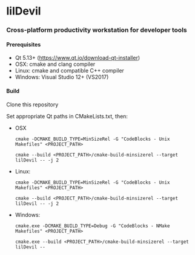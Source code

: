 # lilDevil
### Cross-platform productivity workstation for developer tools 


#### Prerequisites
 - Qt 5.13+ (https://www.qt.io/download-qt-installer)
 - OSX: cmake and clang compiler
 - Linux: cmake and compatible C++ compiler
 - Windows: Visual Studio 12+ (VS2017)
 
#### Build
Clone this repository

Set appropriate Qt paths in CMakeLists.txt, then:

 - OSX
 
      `cmake -DCMAKE_BUILD_TYPE=MinSizeRel -G "CodeBlocks - Unix Makefiles" <PROJECT_PATH>`
 
      `cmake --build <PROJECT_PATH>/cmake-build-minsizerel --target lilDevil -- -j 2`
 
 - Linux:
 
      `cmake -DCMAKE_BUILD_TYPE=MinSizeRel -G "CodeBlocks - Unix Makefiles" <PROJECT_PATH>`
 
      `cmake --build <PROJECT_PATH>/cmake-build-minsizerel --target lilDevil -- -j 2`

 - Windows:
 
      `cmake.exe -DCMAKE_BUILD_TYPE=Debug -G "CodeBlocks - NMake Makefiles" <PROJECT_PATH>`

      `cmake.exe --build <PROJECT_PATH>/cmake-build-minsizerel --target lilDevil --`
